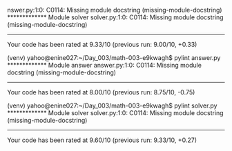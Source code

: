nswer.py:1:0: C0114: Missing module docstring (missing-module-docstring)
************* Module solver
solver.py:1:0: C0114: Missing module docstring (missing-module-docstring)

------------------------------------------------------------------
Your code has been rated at 9.33/10 (previous run: 9.00/10, +0.33)

(venv) yahoo@enine027:~/Day_003/math-003-e9kwagh$ pylint answer.py
************* Module answer
answer.py:1:0: C0114: Missing module docstring (missing-module-docstring)

------------------------------------------------------------------
Your code has been rated at 8.00/10 (previous run: 8.75/10, -0.75)

(venv) yahoo@enine027:~/Day_003/math-003-e9kwagh$ pylint solver.py
************* Module solver
solver.py:1:0: C0114: Missing module docstring (missing-module-docstring)

------------------------------------------------------------------
Your code has been rated at 9.60/10 (previous run: 9.33/10, +0.27)